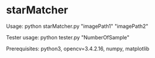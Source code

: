 # starMatcher

Usage: python starMatcher.py "imagePath1" "imagePath2"

Tester usage: python tester.py "NumberOfSample"

Prerequisites: python3, opencv=3.4.2.16, numpy, matplotlib
